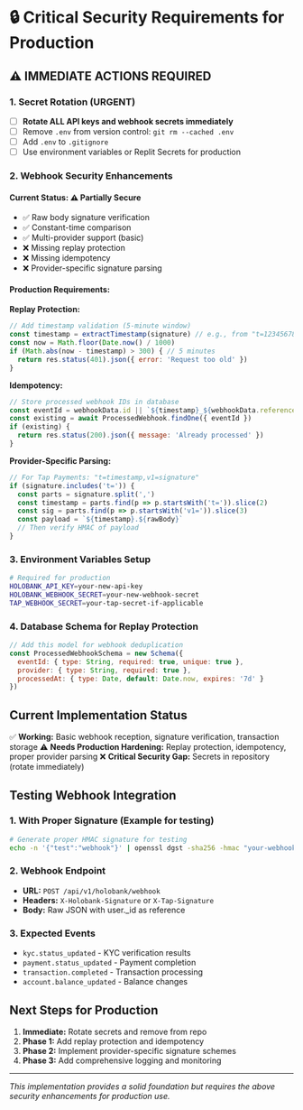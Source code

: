 # 🔒 Critical Security Requirements for Production

## ⚠️ IMMEDIATE ACTIONS REQUIRED

### 1. Secret Rotation (URGENT)
- [ ] **Rotate ALL API keys and webhook secrets immediately**
- [ ] Remove `.env` from version control: `git rm --cached .env`
- [ ] Add `.env` to `.gitignore`
- [ ] Use environment variables or Replit Secrets for production

### 2. Webhook Security Enhancements

#### Current Status: ⚠️ Partially Secure
- ✅ Raw body signature verification 
- ✅ Constant-time comparison
- ✅ Multi-provider support (basic)
- ❌ Missing replay protection
- ❌ Missing idempotency 
- ❌ Provider-specific signature parsing

#### Production Requirements:

**Replay Protection:**
```javascript
// Add timestamp validation (5-minute window)
const timestamp = extractTimestamp(signature) // e.g., from "t=1234567890,v1=abc123"
const now = Math.floor(Date.now() / 1000)
if (Math.abs(now - timestamp) > 300) { // 5 minutes
  return res.status(401).json({ error: 'Request too old' })
}
```

**Idempotency:**
```javascript
// Store processed webhook IDs in database
const eventId = webhookData.id || `${timestamp}_${webhookData.reference}`
const existing = await ProcessedWebhook.findOne({ eventId })
if (existing) {
  return res.status(200).json({ message: 'Already processed' })
}
```

**Provider-Specific Parsing:**
```javascript
// For Tap Payments: "t=timestamp,v1=signature"
if (signature.includes('t=')) {
  const parts = signature.split(',')
  const timestamp = parts.find(p => p.startsWith('t=')).slice(2)
  const sig = parts.find(p => p.startsWith('v1=')).slice(3)
  const payload = `${timestamp}.${rawBody}`
  // Then verify HMAC of payload
}
```

### 3. Environment Variables Setup
```bash
# Required for production
HOLOBANK_API_KEY=your-new-api-key
HOLOBANK_WEBHOOK_SECRET=your-new-webhook-secret
TAP_WEBHOOK_SECRET=your-tap-secret-if-applicable
```

### 4. Database Schema for Replay Protection
```javascript
// Add this model for webhook deduplication
const ProcessedWebhookSchema = new Schema({
  eventId: { type: String, required: true, unique: true },
  provider: { type: String, required: true },
  processedAt: { type: Date, default: Date.now, expires: '7d' }
})
```

## Current Implementation Status

✅ **Working:** Basic webhook reception, signature verification, transaction storage
⚠️ **Needs Production Hardening:** Replay protection, idempotency, proper provider parsing
❌ **Critical Security Gap:** Secrets in repository (rotate immediately)

## Testing Webhook Integration

### 1. With Proper Signature (Example for testing)
```bash
# Generate proper HMAC signature for testing
echo -n '{"test":"webhook"}' | openssl dgst -sha256 -hmac "your-webhook-secret" -binary | base64
```

### 2. Webhook Endpoint
- **URL:** `POST /api/v1/holobank/webhook`
- **Headers:** `X-Holobank-Signature` or `X-Tap-Signature`
- **Body:** Raw JSON with user._id as reference

### 3. Expected Events
- `kyc.status_updated` - KYC verification results
- `payment.status_updated` - Payment completion
- `transaction.completed` - Transaction processing
- `account.balance_updated` - Balance changes

## Next Steps for Production

1. **Immediate:** Rotate secrets and remove from repo
2. **Phase 1:** Add replay protection and idempotency
3. **Phase 2:** Implement provider-specific signature schemes
4. **Phase 3:** Add comprehensive logging and monitoring

---
*This implementation provides a solid foundation but requires the above security enhancements for production use.*